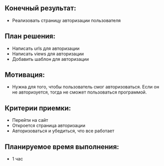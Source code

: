 ## Конечный результат:
* Реализовать страницу авторизации пользователя

## План решения:
* Написать urls для авторизации
* Написать views для авторизации
* Добавить шаблон для авторизации

## Мотивация:
* Нужна для того, чтобы пользователь смог авторизоваться. Если он не авторизуется, тогда не сможет пользоваться программой.

## Критерии приемки:
* Перейти на сайт
* Откроется страница авторизации
* Авторизоваться и убедиться, что все работает

## Планируемое время выполнения:
* 1 час
